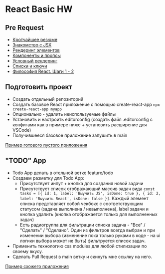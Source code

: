 # React Basic HW

## Pre Request
- [Кротчайшее резюме](./resume.md)
- [Знакомство с JSX](https://ru.reactjs.org/docs/introducing-jsx.html)
- [Рендеринг элементов](https://ru.reactjs.org/docs/rendering-elements.html)
- [Компоненты и пропсы](https://ru.reactjs.org/docs/components-and-props.html)
- [Условный рендеринг](https://ru.reactjs.org/docs/conditional-rendering.html)
- [Списки и ключи](https://ru.reactjs.org/docs/lists-and-keys.html)
- [Философия React. Шаги 1 - 2](https://ru.reactjs.org/docs/thinking-in-react.html)

## Подготовить проект
- Создать отдельный репозиторий
- Создать базовое React приложение с помощью create-react-app ```npx create-react-app myapp```
- Опционально - удалить неиспользуемые файлы
- Установить и настроить editorconfig (создать файл .editorconfig с конфигами как в примере ниже + установить расширение для VSCode)
- Получившееся базовое приложение запушить в main

[Пример готового пустого приложения](https://github.com/fetchMachine/clean-cra)
 
## "TODO" App
- Todo App делать в отельной ветке feature/todo
- Создаем разметку для Todo App:
    - Присутствует инпут + кнопка для создания новой задачи
    - Присутствует список отображающий массив задач вида ```const tasks = [{ id: 1, label: 'Выучить JS', isDone: true }, { id: 2, label: 'Выучить React', isDone: false }]```. Каждый элемент списка представляет собой чекбокс с соответствующим статусом (задача выполнена / невыполнена), label задачи и кнопка удалить (кнопка отображается только для выполненных задач)
    - Есть радиогруппа для фильтрации списка задача - "Все" / "Сделать" / "Сделано". Один из фильтров всегда выбран и при изменении выбора (изменение пока только руками в коде - на ui логики выбора может не быть) фильтруется список задач. 
- Применить технологию css modules для любой стилизации по своему вкусу.
- Сделать Pull Request в main ветку и скинуть мне ссылку на него.

[Пример схожего приложения](https://github.com/fetchMachine/react-simple-todo)
